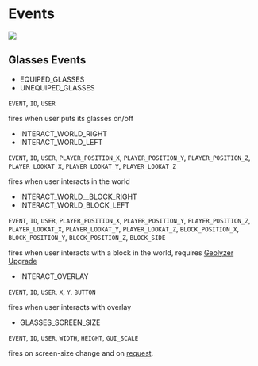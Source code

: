 # Events

![](https://i.imgur.com/MUEE9RC.png)

## Glasses Events
* EQUIPED_GLASSES
* UNEQUIPED_GLASSES

`EVENT`, `ID`, `USER`

fires when user puts its glasses on/off

* INTERACT_WORLD_RIGHT
* INTERACT_WORLD_LEFT

`EVENT`, `ID`, `USER`, `PLAYER_POSITION_X`, `PLAYER_POSITION_Y`, `PLAYER_POSITION_Z`, `PLAYER_LOOKAT_X`, `PLAYER_LOOKAT_Y`, `PLAYER_LOOKAT_Z`

fires when user interacts in the world

* INTERACT_WORLD__BLOCK_RIGHT
* INTERACT_WORLD_BLOCK_LEFT

`EVENT`, `ID`, `USER`, `PLAYER_POSITION_X`, `PLAYER_POSITION_Y`, `PLAYER_POSITION_Z`, `PLAYER_LOOKAT_X`, `PLAYER_LOOKAT_Y`, `PLAYER_LOOKAT_Z`, `BLOCK_POSITION_X`, `BLOCK_POSITION_Y`, `BLOCK_POSITION_Z`, `BLOCK_SIDE`

fires when user interacts with a block in the world, requires [Geolyzer Upgrade](Glasses#geolyzer)



* INTERACT_OVERLAY

`EVENT`, `ID`, `USER`, `X`, `Y`, `BUTTON`

fires when user interacts with overlay

* GLASSES_SCREEN_SIZE

`EVENT`, `ID`, `USER`, `WIDTH`, `HEIGHT`, `GUI_SCALE`

fires on screen-size change and on [request](Terminal_Commands#requestresolutioneventsuser).